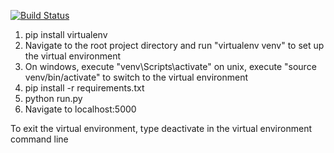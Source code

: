 [![Build Status](https://travis-ci.org/jvd33/DriverTag.svg?branch=master)](https://travis-ci.org/jvd33/DriverTag)

1. pip install virtualenv
2. Navigate to the root project directory and run "virtualenv venv" to set up the virtual environment
3. On windows, execute "venv\Scripts\activate" on unix, execute "source venv/bin/activate" to switch to the virtual environment
4. pip install -r requirements.txt
5. python run.py
6. Navigate to localhost:5000


To exit the virtual environment, type deactivate in the virtual environment command line
